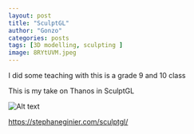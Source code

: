 ```yaml
---
layout: post
title: "SculptGL"
author: "Gonzo"
categories: posts
tags: [3D modelling, sculpting ]
image: 8RYtUVM.jpeg
---
```



I did some teaching with this is a grade 9 and 10 class

This is my take on Thanos in SculptGL

![Alt text](https://i.imgur.com/8RYtUVM.jpeg)

https://stephaneginier.com/sculptgl/
